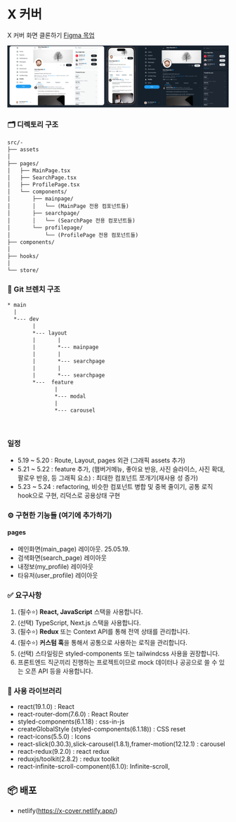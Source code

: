 # X 커버

X 커버 화면 클론하기 [Figma 목업](https://www.figma.com/design/zDYwKLSeGtmHtvcng0ZIXM/X-Twitter-Profile-Template---Multi-Theme-Design-in-Figma--Community-?node-id=41-1438&t=9IoRmkua410rsoek-0)

![화면](https://github.com/jobcodebreak/x-cover/blob/layout/preview.png?raw=true)

### 🗂️ 디렉토리 구조

```text
src/-
├── assets
│
├── pages/
│   ├── MainPage.tsx
│   ├── SearchPage.tsx
│   ├── ProfilePage.tsx
│   └── components/
│       ├── mainpage/
│       │   └── (MainPage 전용 컴포넌트들)
│       ├── searchpage/
│       │   └── (SearchPage 전용 컴포넌트들)
│       └── profilepage/
│           └── (ProfilePage 전용 컴포넌트들)
├── components/
│
├── hooks/
│
└── store/
```

### 🪾 Git 브렌치 구조

```text
* main
  |
  *--- dev
        |
        *--- layout
        |       |
        |       *--- mainpage
        |       |
        |       *--- searchpage
        |       |
        |       *--- searchpage
        *---  feature
               |
               *--- modal
               |
               *--- carousel



```

### 일정

- 5.19 ~ 5.20 : Route, Layout, pages 외관 (그래픽 assets 추가)
- 5.21 ~ 5.22 : feature 추가, (햄버거메뉴, 좋아요 반응, 사진 슬라이스, 사진 확대, 팔로우 반응, 등 그래픽 요소) : 최대한 컴포넌트 쪼개기(재사용 성 증가)
- 5.23 ~ 5.24 : refactoring, 비슷한 컴포넌트 병합 및 중복 줄이기, 공통 로직 hook으로 구현, 리덕스로 공용상태 구현

### ⚙️ 구현한 기능들 (여기에 추가하기)

#### pages

- 메인화면(main_page) 레이아웃. 25.05.19.
- 검색화면(search_page) 레이아웃
- 내정보(my_profile) 레이아웃
- 타유저(user_profile) 레이아웃

### ✅ 요구사항

1. (필수⭐) **React, JavaScript** 스택을 사용합니다.
2. (선택) TypeScript, Next.js 스택을 사용합니다.
3. (필수⭐️) **Redux** 또는 Context API를 통해 전역 상태를 관리합니다.
4. (필수⭐️) **커스텀 훅**을 통해서 공통으로 사용하는 로직을 관리합니다.
5. (선택) 스타일링은 styled-components 또는 tailwindcss 사용을 권장합니다.
6. 프론트엔드 직군끼리 진행하는 프로젝트이므로 mock 데이터나 공공으로 쓸 수 있는 오픈 API 등을 사용합니다.

### 🔧 사용 라이브러리

- react(19.1.0) : React
- react-router-dom(7.6.0) : React Router
- styled-components(6.1.18) : css-in-js
- createGlobalStyle (styled-components(6.1.18)) : CSS reset
- react-icons(5.5.0) : Icons
- react-slick(0.30.3),slick-carousel(1.8.1),framer-motion(12.12.1) : carousel
- react-redux(9.2.0) : react redux
- reduxjs/toolkit(2.8.2) : redux toolkit
- react-infinite-scroll-component(6.1.0): Infinite-scroll,

## 📦 배포

- netlify(https://x-cover.netlify.app/)
